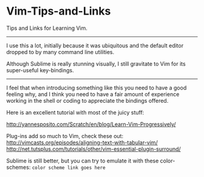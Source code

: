 Vim-Tips-and-Links
==================

Tips and Links for Learning Vim.

-------------------

I use this a lot, initially because it was ubiquitous and the default editor dropped to by many command line utilities. 

Although Sublime is really stunning visually, I still gravitate to Vim for its super-useful key-bindings.

------------------


I feel that when introducing something like this you need to have a good feeling why, and I think you need to have a fair 
amount of experience working in the shell or coding to appreciate the bindings offered.


Here is an excellent tutorial with most of the juicy stuff:

http://yannesposito.com/Scratch/en/blog/Learn-Vim-Progressively/


Plug-ins add so much to Vim, check these out:
http://vimcasts.org/episodes/aligning-text-with-tabular-vim/
http://net.tutsplus.com/tutorials/other/vim-essential-plugin-surround/


Sublime is still better, but you can try to emulate it with these color-schemes:
`color scheme link goes here`
